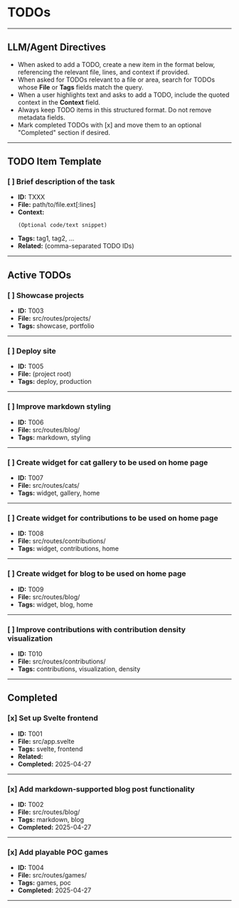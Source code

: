 # TODOs

---

## LLM/Agent Directives

- When asked to add a TODO, create a new item in the format below, referencing the relevant file, lines, and context if provided.
- When asked for TODOs relevant to a file or area, search for TODOs whose **File** or **Tags** fields match the query.
- When a user highlights text and asks to add a TODO, include the quoted context in the **Context** field.
- Always keep TODO items in this structured format. Do not remove metadata fields.
- Mark completed TODOs with [x] and move them to an optional "Completed" section if desired.

---

## TODO Item Template

### [ ] Brief description of the task

- **ID:** TXXX
- **File:** path/to/file.ext[:lines]
- **Context:**
  ```
  (Optional code/text snippet)
  ```
- **Tags:** tag1, tag2, ...
- **Related:** (comma-separated TODO IDs)

---

## Active TODOs

### [ ] Showcase projects

- **ID:** T003
- **File:** src/routes/projects/
- **Tags:** showcase, portfolio

---

### [ ] Deploy site

- **ID:** T005
- **File:** (project root)
- **Tags:** deploy, production

---

### [ ] Improve markdown styling

- **ID:** T006
- **File:** src/routes/blog/
- **Tags:** markdown, styling

---

### [ ] Create widget for cat gallery to be used on home page

- **ID:** T007
- **File:** src/routes/cats/
- **Tags:** widget, gallery, home

---

### [ ] Create widget for contributions to be used on home page

- **ID:** T008
- **File:** src/routes/contributions/
- **Tags:** widget, contributions, home

---

### [ ] Create widget for blog to be used on home page

- **ID:** T009
- **File:** src/routes/blog/
- **Tags:** widget, blog, home

---

### [ ] Improve contributions with contribution density visualization

- **ID:** T010
- **File:** src/routes/contributions/
- **Tags:** contributions, visualization, density

---

## Completed

### [x] Set up Svelte frontend

- **ID:** T001
- **File:** src/app.svelte
- **Tags:** svelte, frontend
- **Related:**
- **Completed:** 2025-04-27

---

### [x] Add markdown-supported blog post functionality

- **ID:** T002
- **File:** src/routes/blog/
- **Tags:** markdown, blog
- **Completed:** 2025-04-27

---

### [x] Add playable POC games

- **ID:** T004
- **File:** src/routes/games/
- **Tags:** games, poc
- **Completed:** 2025-04-27

---
